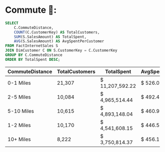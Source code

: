 # Commute 🚦:

```sql
SELECT 
    C.CommuteDistance,
    COUNT(C.CustomerKey) AS TotalCustomers,
    SUM(S.SalesAmount) AS TotalSpent,
    AVG(S.SalesAmount) AS AvgSpentPerCustomer
FROM FactInternetSales S
JOIN DimCustomer C ON S.CustomerKey = C.CustomerKey
GROUP BY C.CommuteDistance
ORDER BY TotalSpent DESC;
```



| CommuteDistance | TotalCustomers                                     | TotalSpent           | AvgSpentPerCustomer    |
|-----------------|----------------------------------------------------|----------------------|------------------------|
| 0-1 Miles       |                                           21,307   |  $   11,207,592.22   |  $             526.01  |
| 2-5 Miles       |                                           10,084   |  $     4,965,514.44  |  $             492.42  |
| 5-10 Miles      |                                           10,615   |  $     4,893,148.04  |  $             460.97  |
| 1-2 Miles       |                                           10,170   |  $     4,541,608.15  |  $             446.57  |
| 10+ Miles       |                                             8,222  |  $     3,750,814.37  |  $             456.19  |
